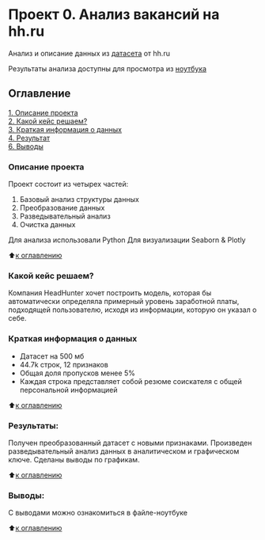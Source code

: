 # Проект 0. Анализ вакансий на hh.ru
Анализ и описание данных из [датасета](https://drive.google.com/drive/folders/1aFKLSPxRmW-5j5zfPCiGA3NZ-xRPmfs5?usp=sharing) от hh.ru

Результаты анализа доступны для просмотра из [ноутбука](https://github.com/mureich81/sf_dst97/blob/main/SF_PROJECT_1/Project_1_HHru.ipynb)


## Оглавление  
[1. Описание проекта](.README.md#Описание-проекта)  
[2. Какой кейс решаем?](.README.md#Какой-кейс-решаем)  
[3. Краткая информация о данных](.README.md#Краткая-информация-о-данных)   
[4. Результат](.README.md#Результат)    
[6. Выводы](.README.md#Выводы) 

### Описание проекта    

Проект состоит из четырех частей:
1. Базовый анализ структуры данных
2. Преобразование данных
3. Разведывательный анализ
4. Очистка данных 

Для анализа использовали Python
Для визуализации Seaborn & Plotly

:arrow_up:[к оглавлению](.README.md#Оглавление)


### Какой кейс решаем?    
Компания HeadHunter хочет построить модель, которая бы автоматически определяла примерный уровень заработной платы, подходящей пользователю, исходя из информации, которую он указал о себе.


### Краткая информация о данных
* Датасет на 500 мб
* 44.7k строк, 12 признаков
* Общая доля пропусков менее 5%  
* Каждая строка представляет собой резюме соискателя с общей персональной информацией
  
:arrow_up:[к оглавлению](.README.md#Оглавление)


### Результаты:  
Получен преобразованный датасет с новыми признаками. Произведен разведывательный анализ данных в аналитическом и графическом ключе. Сделаны выводы по графикам.

:arrow_up:[к оглавлению](.README.md#Оглавление)


### Выводы:  
С выводами можно ознакомиться в файле-ноутбуке

:arrow_up:[к оглавлению](.README.md#Оглавление)